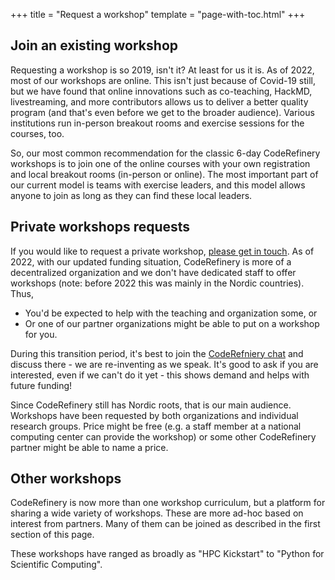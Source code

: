 +++
title = "Request a workshop"
template = "page-with-toc.html"
+++

## Join an existing workshop

Requesting a workshop is so 2019, isn't it?  At least for us it is.
As of 2022, most of our workshops are online.  This isn't just because
of Covid-19 still, but we have found that online innovations such as
co-teaching, HackMD, livestreaming, and more contributors allows us to
deliver a better quality program (and that's even before we get to the
broader audience).  Various institutions run in-person breakout rooms
and exercise sessions for the courses, too.

So, our most common recommendation for the classic 6-day CodeRefinery
workshops is to join one of the online courses with your own
registration and local breakout rooms (in-person or online).  The most
important part of our current model is teams with exercise leaders,
and this model allows anyone to join as long as they can find these
local leaders.



## Private workshops requests

If you would like to request a private workshop, [please get in
touch](/organization/contact/).  As of 2022, with our updated funding
situation, CodeRefinery is more of a decentralized organization and we
don't have dedicated staff to offer workshops (note: before 2022 this
was mainly in the Nordic countries).  Thus,

- You'd be expected to help with the teaching and organization some,
  or
- Or one of our partner organizations might be able to put on a
  workshop for you.

During this transition period, it's best to join the [CodeRefniery
chat](https://coderefinery.zulipchat.com/) and discuss there - we are
re-inventing as we speak.  It's good to ask if you are interested,
even if we can't do it yet - this shows demand and helps with future
funding!

Since CodeRefinery still has Nordic roots, that is our main audience.
Workshops have been requested by both organizations and individual
research groups.  Price might be free (e.g. a staff member at a
national computing center can provide the workshop) or some other
CodeRefinery partner might be able to name a price.



## Other workshops

CodeRefinery is now more than one workshop curriculum, but a platform
for sharing a wide variety of workshops.  These are more ad-hoc based
on interest from partners.  Many of them can be joined as described in
the first section of this page.

These workshops have ranged as broadly as "HPC Kickstart" to "Python
for Scientific Computing".
